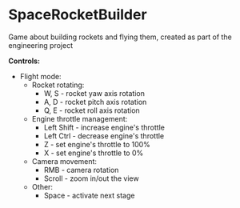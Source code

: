 # SpaceRocketBuilder
Game about building rockets and flying them, created as part of the engineering project

**Controls:**
* Flight mode:
  * Rocket rotating:
    * W, S - rocket yaw axis rotation
    * A, D - rocket pitch axis rotation
    * Q, E - rocket roll axis rotation
  * Engine throttle management:
    * Left Shift - increase engine's throttle
    * Left Ctrl - decrease engine's throttle
    * Z - set engine's throttle to 100%
    * X - set engine's throttle to 0%
  * Camera movement:
    * RMB - camera rotation
    * Scroll - zoom in/out the view
  * Other:
    * Space - activate next stage
